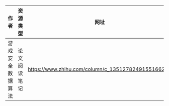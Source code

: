 |作者|资源类型|网址|来源|状态|
|:-:|:-:|:-:|:-:|:-:|
|游戏安全数据算法|论文阅读笔记|https://www.zhihu.com/column/c_1351278249155166208|知乎专栏|更新至21.12|




